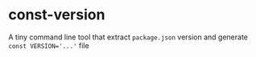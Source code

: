 # const-version
A tiny command line tool that extract `package.json` version and generate `const VERSION='...'` file
